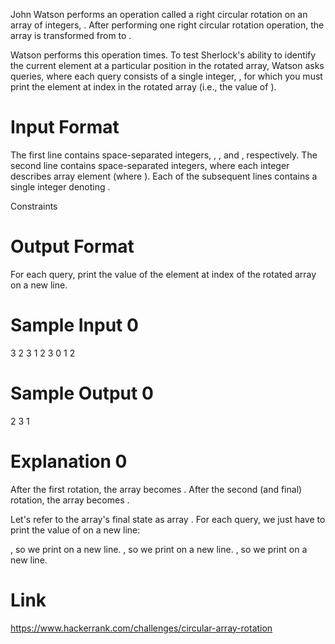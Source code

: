 John Watson performs an operation called a right circular rotation on an array of integers, . After performing one right circular rotation operation, the array is transformed from  to .

Watson performs this operation  times. To test Sherlock's ability to identify the current element at a particular position in the rotated array, Watson asks  queries, where each query consists of a single integer, , for which you must print the element at index  in the rotated array (i.e., the value of ).

# Input Format

The first line contains  space-separated integers, , , and , respectively. 
The second line contains  space-separated integers, where each integer  describes array element  (where ). 
Each of the  subsequent lines contains a single integer denoting .

Constraints

# Output Format

For each query, print the value of the element at index  of the rotated array on a new line.

# Sample Input 0

3 2 3
1 2 3
0
1
2

# Sample Output 0

2
3
1

# Explanation 0

After the first rotation, the array becomes . 
After the second (and final) rotation, the array becomes .

Let's refer to the array's final state as array . For each query, we just have to print the value of  on a new line:

, so we print  on a new line.
, so we print  on a new line.
, so we print  on a new line.


# Link

https://www.hackerrank.com/challenges/circular-array-rotation
